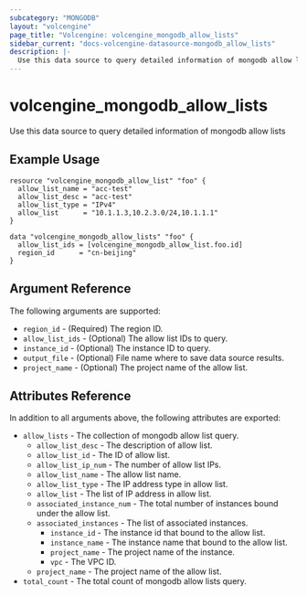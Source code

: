 ```yaml
---
subcategory: "MONGODB"
layout: "volcengine"
page_title: "Volcengine: volcengine_mongodb_allow_lists"
sidebar_current: "docs-volcengine-datasource-mongodb_allow_lists"
description: |-
  Use this data source to query detailed information of mongodb allow lists
---
```

# volcengine_mongodb_allow_lists
Use this data source to query detailed information of mongodb allow lists
## Example Usage
```hcl
resource "volcengine_mongodb_allow_list" "foo" {
  allow_list_name = "acc-test"
  allow_list_desc = "acc-test"
  allow_list_type = "IPv4"
  allow_list      = "10.1.1.3,10.2.3.0/24,10.1.1.1"
}

data "volcengine_mongodb_allow_lists" "foo" {
  allow_list_ids = [volcengine_mongodb_allow_list.foo.id]
  region_id      = "cn-beijing"
}
```
## Argument Reference
The following arguments are supported:
* `region_id` - (Required) The region ID.
* `allow_list_ids` - (Optional) The allow list IDs to query.
* `instance_id` - (Optional) The instance ID to query.
* `output_file` - (Optional) File name where to save data source results.
* `project_name` - (Optional) The project name of the allow list.

## Attributes Reference
In addition to all arguments above, the following attributes are exported:
* `allow_lists` - The collection of mongodb allow list query.
    * `allow_list_desc` - The description of allow list.
    * `allow_list_id` - The ID of allow list.
    * `allow_list_ip_num` - The number of allow list IPs.
    * `allow_list_name` - The allow list name.
    * `allow_list_type` - The IP address type in allow list.
    * `allow_list` - The list of IP address in allow list.
    * `associated_instance_num` - The total number of instances bound under the allow list.
    * `associated_instances` - The list of associated instances.
        * `instance_id` - The instance id that bound to the allow list.
        * `instance_name` - The instance name that bound to the allow list.
        * `project_name` - The project name of the instance.
        * `vpc` - The VPC ID.
    * `project_name` - The project name of the allow list.
* `total_count` - The total count of mongodb allow lists query.


